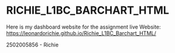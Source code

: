 # RICHIE_L1BC_BARCHART_HTML
Here is my dashboard website for the assignment
live Website: https://leonardorichie.github.io/Richie_L1BC_Barchart_HTML/

2502005856 - Richie

